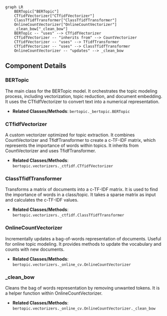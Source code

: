 ```mermaid
graph LR
    BERTopic["BERTopic"]
    CTfidfVectorizer["CTfidfVectorizer"]
    ClassTfidfTransformer["ClassTfidfTransformer"]
    OnlineCountVectorizer["OnlineCountVectorizer"]
    _clean_bow["_clean_bow"]
    BERTopic -- "uses" --> CTfidfVectorizer
    CTfidfVectorizer -- "inherits from" --> CountVectorizer
    CTfidfVectorizer -- "uses" --> TfidfTransformer
    CTfidfVectorizer -- "uses" --> ClassTfidfTransformer
    OnlineCountVectorizer -- "updates" --> _clean_bow
```

## Component Details

### BERTopic
The main class for the BERTopic model. It orchestrates the topic modeling process, including vectorization, topic reduction, and document embedding. It uses the CTfidfVectorizer to convert text into a numerical representation.
- **Related Classes/Methods**: `bertopic._bertopic.BERTopic`

### CTfidfVectorizer
A custom vectorizer optimized for topic extraction. It combines CountVectorizer and TfidfTransformer to create a c-TF-IDF matrix, which represents the importance of words within topics. It inherits from CountVectorizer and uses TfidfTransformer.
- **Related Classes/Methods**: `bertopic.vectorizers._ctfidf.CTfidfVectorizer`

### ClassTfidfTransformer
Transforms a matrix of documents into a c-TF-IDF matrix. It is used to find the importance of words in a class/topic. It takes a sparse matrix as input and calculates the c-TF-IDF values.
- **Related Classes/Methods**: `bertopic.vectorizers._ctfidf.ClassTfidfTransformer`

### OnlineCountVectorizer
Incrementally updates a bag-of-words representation of documents. Useful for online topic modeling. It provides methods to update the vocabulary and counts with new documents.
- **Related Classes/Methods**: `bertopic.vectorizers._online_cv.OnlineCountVectorizer`

### _clean_bow
Cleans the bag of words representation by removing unwanted tokens. It is a helper function within OnlineCountVectorizer.
- **Related Classes/Methods**: `bertopic.vectorizers._online_cv.OnlineCountVectorizer._clean_bow`

